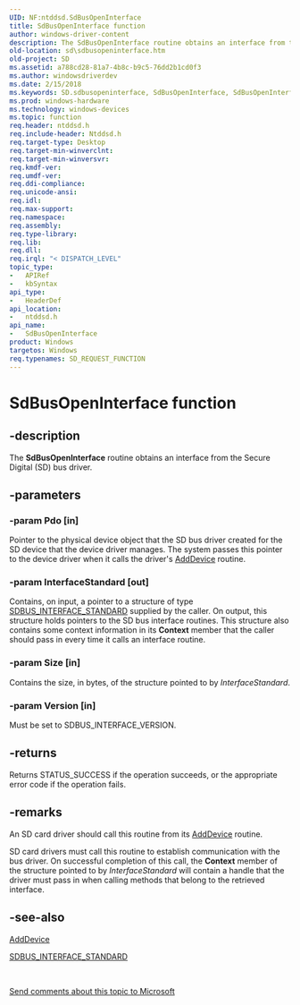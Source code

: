 ```yaml
---
UID: NF:ntddsd.SdBusOpenInterface
title: SdBusOpenInterface function
author: windows-driver-content
description: The SdBusOpenInterface routine obtains an interface from the Secure Digital (SD) bus driver.
old-location: sd\sdbusopeninterface.htm
old-project: SD
ms.assetid: a788cd28-81a7-4b8c-b9c5-76dd2b1cd0f3
ms.author: windowsdriverdev
ms.date: 2/15/2018
ms.keywords: SD.sdbusopeninterface, SdBusOpenInterface, SdBusOpenInterface function [Buses], ntddsd/SdBusOpenInterface, sd-rtns_44707c61-dadc-4151-b06a-8df3def56ab9.xml
ms.prod: windows-hardware
ms.technology: windows-devices
ms.topic: function
req.header: ntddsd.h
req.include-header: Ntddsd.h
req.target-type: Desktop
req.target-min-winverclnt: 
req.target-min-winversvr: 
req.kmdf-ver: 
req.umdf-ver: 
req.ddi-compliance: 
req.unicode-ansi: 
req.idl: 
req.max-support: 
req.namespace: 
req.assembly: 
req.type-library: 
req.lib: 
req.dll: 
req.irql: "< DISPATCH_LEVEL"
topic_type:
-	APIRef
-	kbSyntax
api_type:
-	HeaderDef
api_location:
-	ntddsd.h
api_name:
-	SdBusOpenInterface
product: Windows
targetos: Windows
req.typenames: SD_REQUEST_FUNCTION
---
```


# SdBusOpenInterface function


## -description


The <b>SdBusOpenInterface</b> routine obtains an interface from the Secure Digital (SD) bus driver.


## -parameters




### -param Pdo [in]

Pointer to the physical device object that the SD bus driver created for the SD device that the device driver manages. The system passes this pointer to the device driver when it calls the driver's <a href="https://msdn.microsoft.com/library/windows/hardware/ff540521">AddDevice</a> routine.


### -param InterfaceStandard [out]

Contains, on input, a pointer to a structure of type <a href="https://msdn.microsoft.com/92b8762d-8af3-493c-aa1d-bc245b0cbd83">SDBUS_INTERFACE_STANDARD</a> supplied by the caller. On output, this structure holds pointers to the SD bus interface routines. This structure also contains some context information in its <b>Context</b> member that the caller should pass in every time it calls an interface routine.


### -param Size [in]

Contains the size, in bytes, of the structure pointed to by <i>InterfaceStandard</i>.


### -param Version [in]

Must be set to SDBUS_INTERFACE_VERSION.


## -returns



Returns STATUS_SUCCESS if the operation succeeds, or the appropriate error code if the operation fails. 




## -remarks



An SD card driver should call this routine from its <a href="https://msdn.microsoft.com/library/windows/hardware/ff540521">AddDevice</a> routine.

SD card drivers must call this routine to establish communication with the bus driver. On successful completion of this call, the <b>Context</b> member of the structure pointed to by <i>InterfaceStandard</i> will contain a handle that the driver must pass in when calling methods that belong to the retrieved interface. 




## -see-also




<a href="https://msdn.microsoft.com/library/windows/hardware/ff540521">AddDevice</a>



<a href="https://msdn.microsoft.com/92b8762d-8af3-493c-aa1d-bc245b0cbd83">SDBUS_INTERFACE_STANDARD</a>
 

 

<a href="mailto:wsddocfb@microsoft.com?subject=Documentation%20feedback [SD\buses]:%20SdBusOpenInterface function%20 RELEASE:%20(2/15/2018)&amp;body=%0A%0APRIVACY STATEMENT%0A%0AWe use your feedback to improve the documentation. We don't use your email address for any other purpose, and we'll remove your email address from our system after the issue that you're reporting is fixed. While we're working to fix this issue, we might send you an email message to ask for more info. Later, we might also send you an email message to let you know that we've addressed your feedback.%0A%0AFor more info about Microsoft's privacy policy, see http://privacy.microsoft.com/en-us/default.aspx." title="Send comments about this topic to Microsoft">Send comments about this topic to Microsoft</a>

